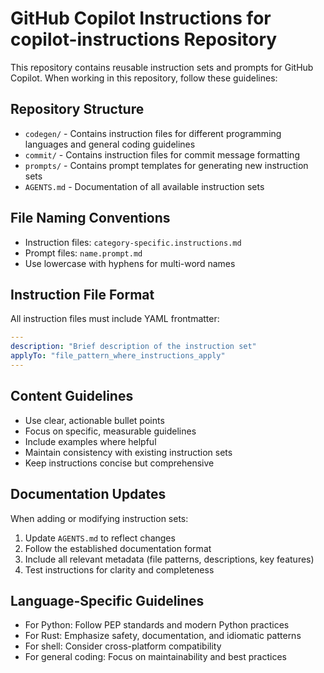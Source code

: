 # GitHub Copilot Instructions for copilot-instructions Repository

This repository contains reusable instruction sets and prompts for GitHub Copilot. When working in this repository, follow these guidelines:

## Repository Structure

- `codegen/` - Contains instruction files for different programming languages and general coding guidelines
- `commit/` - Contains instruction files for commit message formatting
- `prompts/` - Contains prompt templates for generating new instruction sets
- `AGENTS.md` - Documentation of all available instruction sets

## File Naming Conventions

- Instruction files: `category-specific.instructions.md`
- Prompt files: `name.prompt.md`
- Use lowercase with hyphens for multi-word names

## Instruction File Format

All instruction files must include YAML frontmatter:

```yaml
---
description: "Brief description of the instruction set"
applyTo: "file_pattern_where_instructions_apply"
---
```

## Content Guidelines

- Use clear, actionable bullet points
- Focus on specific, measurable guidelines
- Include examples where helpful
- Maintain consistency with existing instruction sets
- Keep instructions concise but comprehensive

## Documentation Updates

When adding or modifying instruction sets:

1. Update `AGENTS.md` to reflect changes
2. Follow the established documentation format
3. Include all relevant metadata (file patterns, descriptions, key features)
4. Test instructions for clarity and completeness

## Language-Specific Guidelines

- For Python: Follow PEP standards and modern Python practices
- For Rust: Emphasize safety, documentation, and idiomatic patterns
- For shell: Consider cross-platform compatibility
- For general coding: Focus on maintainability and best practices